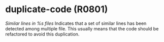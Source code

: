 # duplicate-code (R0801)
*Similar lines in %s files* Indicates that a set of similar lines has
been detected among multiple file. This usually means that the code
should be refactored to avoid this duplication.
